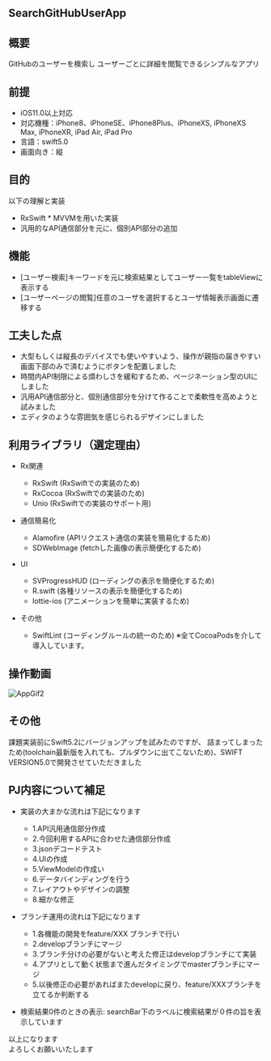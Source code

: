 ## SearchGitHubUserApp
## 概要
GitHubのユーザーを検索し
ユーザーごとに詳細を閲覧できるシンプルなアプリ

## 前提
- iOS11.0以上対応
- 対応機種：iPhone8、iPhoneSE、iPhone8Plus、iPhoneXS, iPhoneXS Max, iPhoneXR, iPad Air, iPad Pro
- 言語：swift5.0
- 画面向き：縦

## 目的
以下の理解と実装
- RxSwift * MVVMを用いた実装
- 汎用的なAPI通信部分を元に、個別API部分の追加

## 機能
- [ユーザー検索]キーワードを元に検索結果としてユーザー一覧をtableViewに表示する
- [ユーザーページの閲覧]任意のユーザを選択するとユーザ情報表示画面に遷移する

## 工夫した点
- 大型もしくは縦長のデバイスでも使いやすいよう、操作が親指の届きやすい画面下部のみで済むようにボタンを配置しました
- 時間内API制限による煩わしさを緩和するため、ページネーション型のUIにしました
- 汎用API通信部分と、個別通信部分を分けて作ることで柔軟性を高めようと試みました
- エディタのような雰囲気を感じられるデザインにしました

## 利用ライブラリ（選定理由）
- Rx関連
  - RxSwift (RxSwiftでの実装のため)
  - RxCocoa (RxSwiftでの実装のため)
  - Unio (RxSwiftでの実装のサポート用)

- 通信簡易化
  - Alamofire (APIリクエスト通信の実装を簡易化するため)
  - SDWebImage (fetchした画像の表示簡便化するため)
  
- UI
  - SVProgressHUD (ローディングの表示を簡便化するため)
  - R.swift (各種リソースの表示を簡便化するため)
  - lottie-ios (アニメーションを簡単に実装するため)
  
- その他
  - SwiftLint (コーディングルールの統一のため)
※全てCocoaPodsを介して導入しています。<br>

## 操作動画
![AppGif2](https://user-images.githubusercontent.com/17854586/78734946-814a5e00-7984-11ea-9fcd-03c97fced23f.gif)

## その他
課題実装前にSwift5.2にバージョンアップを試みたのですが、
詰まってしまったため(toolchain最新版を入れても、プルダウンに出てこないため)、SWIFT VERSION5.0で開発させていただきました


## PJ内容について補足
- 実装の大まかな流れは下記になります
  - 1.API汎用通信部分作成
  - 2.今回利用するAPIに合わせた通信部分作成
  - 3.jsonデコードテスト
  - 4.UIの作成
  - 5.ViewModelの作成い
  - 6.データバインディングを行う
  - 7.レイアウトやデザインの調整
  - 8.細かな修正

- ブランチ運用の流れは下記になります
  - 1.各機能の開発をfeature/XXX ブランチで行い
  - 2.developブランチにマージ
  - 3.ブランチ分けの必要がないと考えた修正はdevelopブランチにて実装
  - 4.アプリとして動く状態まで進んだタイミングでmasterブランチにマージ
  - 5.以後修正の必要があればまたdevelopに戻り、feature/XXXブランチを立てるか判断する
  
- 検索結果0件のときの表示: searchBar下のラベルに検索結果が０件の旨を表示しています
  
以上になります<br>
よろしくお願いいたします


